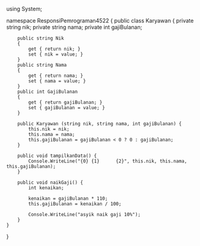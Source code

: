 using System;

namespace ResponsiPemrograman4522
{
    public class Karyawan
    {
        private string nik;
        private string nama;
        private int gajiBulanan;

        public string Nik
        {
            get { return nik; }
            set { nik = value; }
        } 
        public string Nama
        {
            get { return nama; }
            set { nama = value; }
        } 
        public int GajiBulanan
        {
            get { return gajiBulanan; }
            set { gajiBulanan = value; }
        }

        public Karyawan (string nik, string nama, int gajiBulanan) {
            this.nik = nik;
            this.nama = nama;
            this.gajiBulanan = gajiBulanan < 0 ? 0 : gajiBulanan;
        }

        public void tampilkanData() {
            Console.WriteLine("{0} {1}      {2}", this.nik, this.nama, this.gajiBulanan);
        }

        public void naikGaji() {
            int kenaikan;

            kenaikan = gajiBulanan * 110;
            this.gajiBulanan = kenaikan / 100;

            Console.WriteLine("asyik naik gaji 10%");
        }
    }
}

